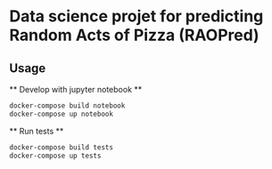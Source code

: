 # Data science projet for predicting Random Acts of Pizza (RAOPred)

## Usage

** Develop with jupyter notebook **
```bash
docker-compose build notebook
docker-compose up notebook
```

** Run tests **
```bash
docker-compose build tests
docker-compose up tests
```